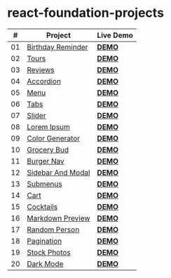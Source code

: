 # react-foundation-projects

| #   | Project                                                                                                 | Live Demo                                                      |
| --- | ------------------------------------------------------------------------------------------------------- | :------------------------------------------------------------- |
| 01  | [Birthday Reminder](https://github.com/Fuchih/react-foundation-projects/tree/main/01-birthday-reminder) | [**DEMO**](https://zen-kepler-80103b.netlify.app)              |
| 02  | [Tours](https://github.com/Fuchih/react-foundation-projects/tree/main/02-tours)                         | [**DEMO**](https://eager-ptolemy-2aa92a.netlify.app)           |
| 03  | [Reviews](https://github.com/Fuchih/react-foundation-projects/tree/main/03-reviews)                     | [**DEMO**](https://infallible-albattani-5d5ded.netlify.app)    |
| 04  | [Accordion](https://github.com/Fuchih/react-foundation-projects/tree/main/04-accordion)                 | [**DEMO**](https://hungry-beaver-7e5336.netlify.app)           |
| 05  | [Menu](https://github.com/Fuchih/react-foundation-projects/tree/main/05-menu)                           | [**DEMO**](https://nifty-murdock-320552.netlify.app)           |
| 06  | [Tabs](https://github.com/Fuchih/react-foundation-projects/tree/main/06-tabs)                           | [**DEMO**](https://ecstatic-newton-2b86c6.netlify.app)         |
| 07  | [Slider](https://github.com/Fuchih/react-foundation-projects/tree/main/07-slider)                       | [**DEMO**](https://inspiring-hugle-eb181b.netlify.app)         |
| 08  | [Lorem Ipsum](https://github.com/Fuchih/react-foundation-projects/tree/main/08-lorem-ipsum)             | [**DEMO**](https://dreamy-aryabhata-2a9de8.netlify.app)        |
| 09  | [Color Generator](https://github.com/Fuchih/react-foundation-projects/tree/main/09-color-generator)     | [**DEMO**](https://ecstatic-perlman-e936cc.netlify.app)        |
| 10  | [Grocery Bud](https://github.com/Fuchih/react-foundation-projects/tree/main/10-grocery-bud)             | [**DEMO**](https://cranky-mahavira-87f911.netlify.app)         |
| 11  | [Burger Nav](https://github.com/Fuchih/react-foundation-projects/tree/main/11-burger-nav)               | [**DEMO**](https://elastic-hawking-6d796a.netlify.app)         |
| 12  | [Sidebar And Modal](https://github.com/Fuchih/react-foundation-projects/tree/main/12-sidebar-modal)     | [**DEMO**](https://awesome-jepsen-099288.netlify.app)          |
| 13  | [Submenus](https://github.com/Fuchih/react-foundation-projects/tree/main/13-submenus)                   | [**DEMO**](https://vigilant-nobel-9e304a.netlify.app)          |
| 14  | [Cart](https://github.com/Fuchih/react-foundation-projects/tree/main/14-cart)                           | [**DEMO**](https://elegant-spence-357bdb.netlify.app)          |
| 15  | [Cocktails](https://github.com/Fuchih/react-foundation-projects/tree/main/15-cocktails)                 | [**DEMO**](https://optimistic-meninsky-75a530.netlify.app)     |
| 16  | [Markdown Preview](https://github.com/Fuchih/react-foundation-projects/tree/main/16-markdown-preview)   | [**DEMO**](https://mystifying-jang-d8194f.netlify.app)         |
| 17  | [Random Person](https://github.com/Fuchih/react-foundation-projects/tree/main/17-random-person)         | [**DEMO**](https://relaxed-perlman-b0d058.netlify.app)         |
| 18  | [Pagination](https://github.com/Fuchih/react-foundation-projects/tree/main/18-pagination)               | [**DEMO**](https://musing-lovelace-9e0310.netlify.app)         |
| 19  | [Stock Photos](https://github.com/Fuchih/react-foundation-projects/tree/main/19-stock-photos)           | [**DEMO**](https://react-projects-19-stock-photos.netlify.app) |
| 20  | [Dark Mode](https://github.com/Fuchih/react-foundation-projects/tree/main/20-dark-mode)                 | [**DEMO**](https://hardcore-heisenberg-558fc1.netlify.app)     |
